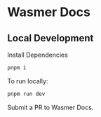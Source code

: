 # Wasmer Docs

## Local Development
Install Dependencies

```sh
pnpm i
```

To run locally:
```sh
pnpm run dev
```

Submit a PR to Wasmer Docs.
